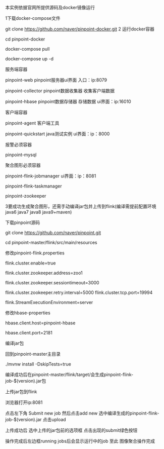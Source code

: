 本实例依据官网所提供源码及docker镜像运行

1下载docker-compose文件

  git clone https://github.com/naver/pinpoint-docker.git
2 运行docker容器

  cd pinpoint-docker
  
  docker-compose pull
  
  docker-compose up -d


服务端容器

pinpoint-web pinpoint服务器ui界面 入口：ip:8079

pinpoint-collector pinpoint数据收集器 收集客户端数据

pinpoint-hbase pinpoint数据存储器 存储数据 ui界面：ip:16010

客户端容器

pinpoint-agent 客户端工具

pinpoint-quickstart java测试实例 ui界面：ip：8000

报警必须容器

pinpoint-mysql

聚合图形必须容器

pinpoint-flink-jobmanager ui界面：ip：8081

pinpoint-flink-taskmanager

pinpoint-zookeeper

3要成功生成聚合图形，还需手动编译jar包并上传到flink(编译需提前配置环境 java6 java7 java8 java9+maven)

下载pinpoint源码

git clone https://github.com/naver/pinpoint.git

cd pinpoint-master/flink/src/main/resources

修改pinpoint-flink.properties


flink.cluster.enable=true

flink.cluster.zookeeper.address=zoo1

flink.cluster.zookeeper.sessiontimeout=3000

flink.cluster.zookeeper.retry.interval=5000
flink.cluster.tcp.port=19994



flink.StreamExecutionEnvironment=server


修改hbase-properties



hbase.client.host=pinpoint-hbase

hbase.client.port=2181


编译jar包 

回到pinpoint-master主目录

./mvnw install -DskipTests=true

编译成功后在pinpoint-master/flink/target/会生成pinpoint-flink-job-$(version).jar包 

上传jar包到flink

浏览器打开ip:8081

点击左下角 Submit new job 然后点击add new 选中编译生成的pinpoint-flink-job-$(version).jar 点击upload

上传成功后 选中上传的jar包前的选项框 点击出现的submit绿色按钮 

操作完成后左边框running jobs后会显示运行中的job 至此 图像聚合操作完成











